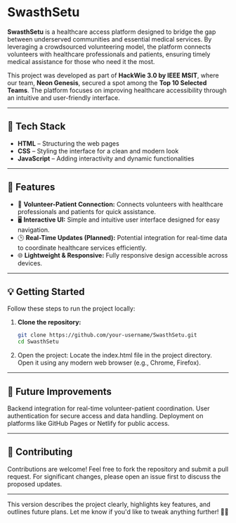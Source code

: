 # SwasthSetu

**SwasthSetu** is a healthcare access platform designed to bridge the gap between underserved communities and essential medical services. By leveraging a crowdsourced volunteering model, the platform connects volunteers with healthcare professionals and patients, ensuring timely medical assistance for those who need it the most.  

This project was developed as part of **HackWie 3.0 by IEEE MSIT**, where our team, **Neon Genesis**, secured a spot among the **Top 10 Selected Teams**. The platform focuses on improving healthcare accessibility through an intuitive and user-friendly interface.

---

## 🚀 Tech Stack
- **HTML** – Structuring the web pages  
- **CSS** – Styling the interface for a clean and modern look  
- **JavaScript** – Adding interactivity and dynamic functionalities  

---

## 🌟 Features
- 🔗 **Volunteer-Patient Connection:** Connects volunteers with healthcare professionals and patients for quick assistance.  
- 🖥️ **Interactive UI:** Simple and intuitive user interface designed for easy navigation.  
- 🕒 **Real-Time Updates (Planned):** Potential integration for real-time data to coordinate healthcare services efficiently.  
- 🌐 **Lightweight & Responsive:** Fully responsive design accessible across devices.  

---

## 💡 Getting Started

Follow these steps to run the project locally:

1. **Clone the repository:**
   ```bash
   git clone https://github.com/your-username/SwasthSetu.git
   cd SwasthSetu
2. Open the project:
Locate the index.html file in the project directory.
Open it using any modern web browser (e.g., Chrome, Firefox).

---

## 🎯 Future Improvements

Backend integration for real-time volunteer-patient coordination.
User authentication for secure access and data handling.
Deployment on platforms like GitHub Pages or Netlify for public access.

---

## 🤝 Contributing
Contributions are welcome! Feel free to fork the repository and submit a pull request. For significant changes, please open an issue first to discuss the proposed updates.


---

This version describes the project clearly, highlights key features, and outlines future plans. Let me know if you'd like to tweak anything further! 🚀✨
